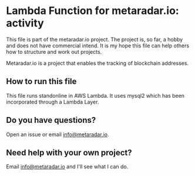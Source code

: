 # Lambda Function for metaradar.io: activity
This file is part of the metaradar.io project. The project is, so far, a hobby and does not have commercial intend. It is my hope this file can help others how to structure and work out projects.

Metaradar.io is a project that enables the tracking of blockchain addresses.

## How to run this file
This file runs standonline in AWS Lambda. It uses mysql2 which has been incorporated through a Lambda Layer.

## Do you have questions?
Open an issue or email info@metaradar.io. 

## Need help with your own project?

Email info@metaradar.io and I'll see what I can do. 